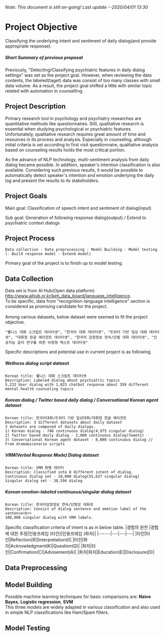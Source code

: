 *Note: This document is still on-going! Last update --2020/04/01 13:30*

# Project Objective

Classifying the underlying intent and sentiment of daily dialog(and provide appropriate response).

##### Short Summary of previous proposal

Previously, "Detecting/Classifying psychiatric features in daily dialog settings" was set as the project goal.
However, when reviewing the data contents, the labeled(taget) data was consist of too many classes with small data volume. 
As a result, the project goal shifted a little with similar topic related with automation in counselling.

## Project Description

Primary research tool in psychology and psychiatry researches are quantitative methods like questionnaires.
Still, qualitative research is essential when studying psychological or psychiatric features. 
Unfortunately, qualitative research requires great amount of time and resources in its process and analysis. 
Especially in counseling, although initial criteria is set according to first visit questionnaire, 
qualitative analysis based on counseling results holds the most critical portion.

As the advance of NLP technology, multi-sentiment analysis from daily dialog became possible. 
In addition, speaker's intention classification is also available.
Considering such previous results, it would be possible to automatically detect speaker's intention and emotion
underlying the daily log and present the results to its stakeholders.

## Project Goals

Main goal: Classification of speech intent and sentiment of dialog(input)

Sub goal: Generation of following response dialog(output) / Extend to psychiatric context dialogs

## Project Process
```
Data collection - Data preprocessing - Model Building - Model testing (- Build response model - Extend model)
```
Primary goal of the project is to finish up to  model testing. 

## Data Collection

Data set is from AI Hub(Open data platform) <http://www.aihub.or.kr/keti_data_board/language_intelligence>.<br>
To be specific, data from "recognition-language intelligence" section is considered as promising candidate for the project.<br>
<br>
Among various datasets, below dataset were seemed to fit the project objective.<br>
```
"웰니스 대화 스크립트 데이터셋", "한국어 대화 데이터셋", "트위터 기반 일상 대화 데이터셋", "대화형 한글 에이전트 데이터셋", "한국어 감정정보 연속/단발 대화 데이터셋", "인공지능 윤리 연구를 위한 비정형 텍스트 데이터셋"
```
Specific descriptions and potential use in current project is as following.

##### Wellness dialog script dataset
```
Korean title: 웰니스 대화 스크립트 데이터셋
Description: Labeled dialog about psychiatric topics
5,232 User dialog with 1,023 chatbot response about 359 different mental health counseling topics
```
##### Korean dialog / Twitter based daily dialog / Conversational Korean agent dataset
```
Korean title: 한국어대화/트위터 기반 일상대화/대화형 한글 에이전트
Description: 3 different datasets about daily dataset 
3 datasets are composed of daily dialogs.
1) Korean dialog - 748 continuous dialog(4,975 singular dialog)
2) Twitter based daily dialog - 2,000 continuous dialog(Tweets)
3) Conversational Korean agent dataset - 8,000 continuous dialog // From drama&scenario scripts
```
##### VRM(Verbal Response Mode) Dialog dataset
```
Korean title: VRM 화행 데이터
Description: Classified into 8 different intent of dialog.
Continuous dialog set - 10,000 dialog(55,627 singular dialog)
Singular dialog set - 38,594 dialog
```
##### Korean emotion-labeled continuous/singular dialog dataset
```
Korean title: 한국어감정정보 연속/단발성 대화셋 
Description: Consist of dialog sentence and emotion label of the sentence<br>
100,000 singular dialog with VRM labels. 
```
Specific classification criteria of intent is as in below table.
|경험의 원천	|경험에 대한 추정|인용프레임 (타인)|인용프레임 (화자)|
|------|---|---|---|
|타인|타인|Reflection(R)|Interpretation(I)|
|타인|화자|Acknowledgment(K)|Question(Q)|
|화자|타인|Confirmation(C)|Advisement(A)|
|화자|화자|Education(E)|Disclosure(D)|

## Data Preprocessing

## Model Building

Possible machine learning techniques for basic comparisons are: **Naive Bayes**, **Logistic regression**, **SVM**<br>
This three models are widely adapted in various classification and also used in simple NLP classifications like Ham/Spam filters.<br>

## Model Testing

